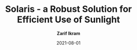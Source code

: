 ---
title: "Solaris - a Robust Solution for Efficient Use of Sunlight"
date: "2021-08-01"
venue: NASA Space Apps Challange
authors: "<strong>Zarif Ikram</strong>, Salman Sayeed, Al-Moaid Hashem Hashem, Md Motasim Bhuiyan, Mohammed Sakirul Alam, Mohammad Anas al-Atasi, Jaid Monwar Chowdhury"
author: "<strong>Zarif Ikram</strong>"
image: /images/solaris.png
project_page: https://2021.spaceappschallenge.org/challenges/statements/you-are-my-sunshine/teams/team-solaris/project
code: https://github.com/zarifikram/SOLARIS
presentation: https://youtu.be/hYZZq8xAS_o
categories: project
---